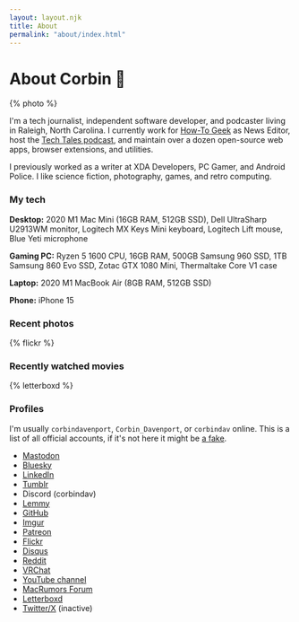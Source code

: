 ```yaml
---
layout: layout.njk
title: About
permalink: "about/index.html"
---
```


# About Corbin 📗

{% photo %}

I'm a tech journalist, independent software developer, and podcaster living in Raleigh, North Carolina. I currently work for [How-To Geek](https://www.howtogeek.com/) as News Editor, host the [Tech Tales podcast](https://techtalesshow.com), and maintain over a dozen open-source web apps, browser extensions, and utilities.

I previously worked as a writer at XDA Developers, PC Gamer, and Android Police. I like science fiction, photography, games, and retro computing.

### My tech

**Desktop:** 2020 M1 Mac Mini (16GB RAM, 512GB SSD), Dell UltraSharp U2913WM monitor, Logitech MX Keys Mini keyboard, Logitech Lift mouse, Blue Yeti microphone

**Gaming PC:** Ryzen 5 1600 CPU, 16GB RAM, 500GB Samsung 960 SSD, 1TB Samsung 860 Evo SSD, Zotac GTX 1080 Mini, Thermaltake Core V1 case

**Laptop:** 2020 M1 MacBook Air (8GB RAM, 512GB SSD)

**Phone:** iPhone 15

### Recent photos

{% flickr %}

### Recently watched movies

{% letterboxd %}

### Profiles

I'm usually `corbindavenport`, `Corbin_Davenport`, or `corbindav` online. This is a list of all official accounts, if it's not here it might be [a fake](https://www.youtube.com/watch?v=H6yQOs93Cgg).

- [Mastodon](https://toot.community/@corbin)
- [Bluesky](https://bsky.app/profile/corbin.io)
- [LinkedIn](https://www.linkedin.com/in/corbindavenport/)
- [Tumblr](https://www.tumblr.com/corbindavenport)
- Discord (corbindav)
- [Lemmy](https://infosec.pub/u/corbin)
- [GitHub](https://github.com/corbindavenport/)
- [Imgur](https://imgur.com/user/corbindavenport/)
- [Patreon](https://www.patreon.com/corbindavenport)
- [Flickr](https://flickr.com/photos/corbindavenport/)
- [Disqus](https://disqus.com/by/corbindavenport/)
- [Reddit](https://www.reddit.com/user/Corbin_Davenport/)
- [VRChat](https://vrchat.com/home/user/usr_403a92a2-9e52-4c00-ac74-85b204d4198b)
- [YouTube channel](https://www.youtube.com/@corbindavenport)
- [MacRumors Forum](https://forums.macrumors.com/members/corbindav.1320438/)
- [Letterboxd](https://letterboxd.com/corbindavenport/)
- [Twitter/X](https://twitter.com/corbindavenport) (inactive)
